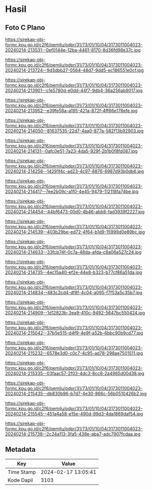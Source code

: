 # Hasil

## Foto C Plano

https://sirekap-obj-formc.kpu.go.id/c2f6/pemilu/pdpr/31/73/01/10/04/3173011004023-20240214-213531--0ef0144e-12ba-4461-8170-8d36fd98e37c.jpg

https://sirekap-obj-formc.kpu.go.id/c2f6/pemilu/pdpr/31/73/01/10/04/3173011004023-20240214-213724--9d3dbb27-0564-48d7-9dd5-ec186551e0cf.jpg

https://sirekap-obj-formc.kpu.go.id/c2f6/pemilu/pdpr/31/73/01/10/04/3173011004023-20240214-213901--c1e5780d-e0dd-44f7-9db4-36a256ab9017.jpg

https://sirekap-obj-formc.kpu.go.id/c2f6/pemilu/pdpr/31/73/01/10/04/3173011004023-20240214-213952--e39fe58a-a195-421a-872f-4ff66e178efe.jpg

https://sirekap-obj-formc.kpu.go.id/c2f6/pemilu/pdpr/31/73/01/10/04/3173011004023-20240214-214050--81637535-22d7-4aa0-877a-582f13b92903.jpg

https://sirekap-obj-formc.kpu.go.id/c2f6/pemilu/pdpr/31/73/01/10/04/3173011004023-20240214-214131--0afc0e51-7a23-4da5-929f-2b1b0f8fd087.jpg

https://sirekap-obj-formc.kpu.go.id/c2f6/pemilu/pdpr/31/73/01/10/04/3173011004023-20240214-214256--14291f4c-ad23-4c97-8876-6987d93b0db6.jpg

https://sirekap-obj-formc.kpu.go.id/c2f6/pemilu/pdpr/31/73/01/10/04/3173011004023-20240214-214417--7ee2b09c-a1f0-4e45-9479-112118fa74be.jpg

https://sirekap-obj-formc.kpu.go.id/c2f6/pemilu/pdpr/31/73/01/10/04/3173011004023-20240214-214454--44bf6473-00d0-4b46-abb8-fad3939f2227.jpg

https://sirekap-obj-formc.kpu.go.id/c2f6/pemilu/pdpr/31/73/01/10/04/3173011004023-20240214-214539--403b29be-ed72-4f64-b1d9-15999d0e89bc.jpg

https://sirekap-obj-formc.kpu.go.id/c2f6/pemilu/pdpr/31/73/01/10/04/3173011004023-20240214-214633--33fcb74f-0c7a-48da-afda-c8a06a527c24.jpg

https://sirekap-obj-formc.kpu.go.id/c2f6/pemilu/pdpr/31/73/01/10/04/3173011004023-20240214-214735--4ec15a40-ef2e-44e8-b323-b77cf86a51da.jpg

https://sirekap-obj-formc.kpu.go.id/c2f6/pemilu/pdpr/31/73/01/10/04/3173011004023-20240214-214834--483c2cd4-df8f-4c04-a095-f7f53a5c35b7.jpg

https://sirekap-obj-formc.kpu.go.id/c2f6/pemilu/pdpr/31/73/01/10/04/3173011004023-20240214-214909--1d12823b-3ea9-410c-9492-5647bc550424.jpg

https://sirekap-obj-formc.kpu.go.id/c2f6/pemilu/pdpr/31/73/01/10/04/3173011004023-20240214-215042--37b5e515-d4f9-4e9f-a52b-6bbc90b9cd77.jpg

https://sirekap-obj-formc.kpu.go.id/c2f6/pemilu/pdpr/31/73/01/10/04/3173011004023-20240214-215232--6578e3d0-c0c7-4c95-ad78-298ae7501511.jpg

https://sirekap-obj-formc.kpu.go.id/c2f6/pemilu/pdpr/31/73/01/10/04/3173011004023-20240214-215335--03faac57-2f03-4dc3-8cc8-2a4965d00d38.jpg

https://sirekap-obj-formc.kpu.go.id/c2f6/pemilu/pdpr/31/73/01/10/04/3173011004023-20240214-215435--db830b96-b7d7-4e30-866c-56b0510426b2.jpg

https://sirekap-obj-formc.kpu.go.id/c2f6/pemilu/pdpr/31/73/01/10/04/3173011004023-20240214-215545--451a4a58-e15e-490d-99d3-4da1869daf54.jpg

https://sirekap-obj-formc.kpu.go.id/c2f6/pemilu/pdpr/31/73/01/10/04/3173011004023-20240214-215738--2c24a113-3fa5-438e-aba7-adc7907fcdaa.jpg


## Metadata

| Key        | Value               |
| ---------- | ------------------- |
| Time Stamp | 2024-02-17 13:05:41 |
| Kode Dapil | 3103                |



